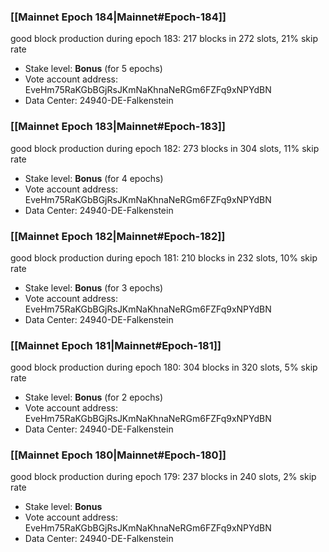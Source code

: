 ### [[Mainnet Epoch 184|Mainnet#Epoch-184]]
good block production during epoch 183: 217 blocks in 272 slots, 21% skip rate
* Stake level: **Bonus** (for 5 epochs)
* Vote account address: EveHm75RaKGbBGjRsJKmNaKhnaNeRGm6FZFq9xNPYdBN
* Data Center: 24940-DE-Falkenstein
### [[Mainnet Epoch 183|Mainnet#Epoch-183]]
good block production during epoch 182: 273 blocks in 304 slots, 11% skip rate
* Stake level: **Bonus** (for 4 epochs)
* Vote account address: EveHm75RaKGbBGjRsJKmNaKhnaNeRGm6FZFq9xNPYdBN
* Data Center: 24940-DE-Falkenstein
### [[Mainnet Epoch 182|Mainnet#Epoch-182]]
good block production during epoch 181: 210 blocks in 232 slots, 10% skip rate
* Stake level: **Bonus** (for 3 epochs)
* Vote account address: EveHm75RaKGbBGjRsJKmNaKhnaNeRGm6FZFq9xNPYdBN
* Data Center: 24940-DE-Falkenstein
### [[Mainnet Epoch 181|Mainnet#Epoch-181]]
good block production during epoch 180: 304 blocks in 320 slots, 5% skip rate
* Stake level: **Bonus** (for 2 epochs)
* Vote account address: EveHm75RaKGbBGjRsJKmNaKhnaNeRGm6FZFq9xNPYdBN
* Data Center: 24940-DE-Falkenstein
### [[Mainnet Epoch 180|Mainnet#Epoch-180]]
good block production during epoch 179: 237 blocks in 240 slots, 2% skip rate
* Stake level: **Bonus**
* Vote account address: EveHm75RaKGbBGjRsJKmNaKhnaNeRGm6FZFq9xNPYdBN
* Data Center: 24940-DE-Falkenstein